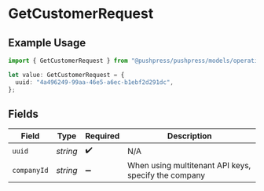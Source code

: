 # GetCustomerRequest

## Example Usage

```typescript
import { GetCustomerRequest } from "@pushpress/pushpress/models/operations";

let value: GetCustomerRequest = {
  uuid: "4a496249-99aa-46e5-a6ec-b1ebf2d291dc",
};
```

## Fields

| Field                                                | Type                                                 | Required                                             | Description                                          |
| ---------------------------------------------------- | ---------------------------------------------------- | ---------------------------------------------------- | ---------------------------------------------------- |
| `uuid`                                               | *string*                                             | :heavy_check_mark:                                   | N/A                                                  |
| `companyId`                                          | *string*                                             | :heavy_minus_sign:                                   | When using multitenant API keys, specify the company |